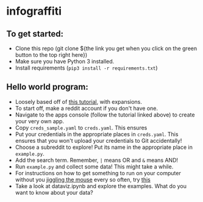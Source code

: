 # infograffiti

## To get started:
- Clone this repo (git clone ${the link you get when you click on the green button to the top right here})
- Make sure you have Python 3 installed.
- Install requirements (`pip3 install -r requirements.txt`)

## Hello world program:
- Loosely based off of [this tutorial](https://www.storybench.org/how-to-scrape-reddit-with-python/), with expansions.
- To start off, make a reddit account if you don't have one.
- Navigate to the apps console (follow the tutorial linked above) to create your very own app.
- Copy `creds_sample.yaml` to `creds.yaml`. This ensures 
- Put your credentials in the appropriate places in `creds.yaml`. This ensures that you won't upload your credentials to Git accidentally!
- Choose a subreddit to explore! Put its name in the appropriate place in `example.py`. 
- Add the search term. Remember, `|` means OR and `&` means AND!
- Run `example.py` and collect some data! This might take a while. 
- For instructions on how to get something to run on your computer without you [jiggling the mouse](https://www.reddit.com/r/redneckengineering/comments/ob3qj9/keeping_computer_awake_while_it_compiles_code/?utm_medium=android_app&utm_source=share) every so often, try [this](https://linuxize.com/post/how-to-use-linux-screen/)
- Take a look at dataviz.ipynb and explore the examples. What do you want to know about your data?


